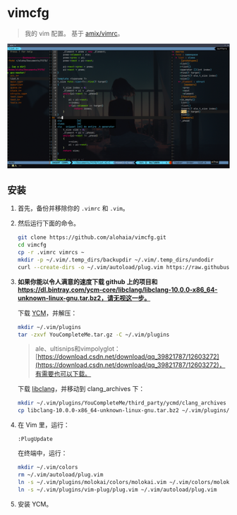 # vimcfg

> 我的 vim 配置。
> 基于 [amix/vimrc](https://github.com/amix/vimrc)。

![](https://github.com/alohaia/photos/blob/master/showvim.png)

## 安装

1. 首先，备份并移除你的 `.vimrc` 和 `.vim`。

2. 然后运行下面的命令。

   ```bash
   git clone https://github.com/alohaia/vimcfg.git
   cd vimcfg
   cp -r .vimrc vimrcs ~
   mkdir -p ~/.vim/.temp_dirs/backupdir ~/.vim/.temp_dirs/undodir
   curl --create-dirs -o ~/.vim/autoload/plug.vim https://raw.githubusercontent.com/junegunn/vim-plug/master/plug.vim
   ```

3. **如果你能以令人满意的速度下载 github 上的项目和 https://dl.bintray.com/ycm-core/libclang/libclang-10.0.0-x86_64-unknown-linux-gnu.tar.bz2，请无视这一步。**
   
   下载 [YCM](https://download.csdn.net/download/qq_39821787/12505516)，并解压：

   ```bash
   mkdir ~/.vim/plugins
   tar -zxvf YouCompleteMe.tar.gz -C ~/.vim/plugins
   ```
   
   > ale、ultisnips和vimpolyglot：[https://download.csdn.net/download/qq_39821787/12603272](https://download.csdn.net/download/qq_39821787/12603272)，有需要也可以下载。
   
   下载 [libclang](https://download.csdn.net/download/qq_39821787/12603251)，并移动到 clang_archives 下：
   
   ```bash
   mkdir ~/.vim/plugins/YouCompleteMe/third_party/ycmd/clang_archives
   cp libclang-10.0.0-x86_64-unknown-linux-gnu.tar.bz2 ~/.vim/plugins/YouCompleteMe/third_party/ycmd/clang_archives
   ```
   
4. 在 Vim 里，运行：

   ```
   :PlugUpdate
   ```

   在终端中，运行：

   ```bash
   mkdir ~/.vim/colors
   rm ~/.vim/autoload/plug.vim
   ln -s ~/.vim/plugins/molokai/colors/molokai.vim ~/.vim/colors/molokai.vim
   ln -s ~/.vim/plugins/vim-plug/plug.vim ~/.vim/autoload/plug.vim
   ```

5. 安装 YCM。
